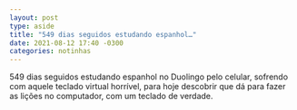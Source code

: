 ```yaml
---
layout: post
type: aside
title: "549 dias seguidos estudando espanhol…"
date: 2021-08-12 17:40 -0300
categories: notinhas
---
```

549 dias seguidos estudando espanhol no Duolingo pelo celular, sofrendo com aquele teclado virtual horrível, para hoje descobrir que dá para fazer as lições no computador, com um teclado de verdade.
